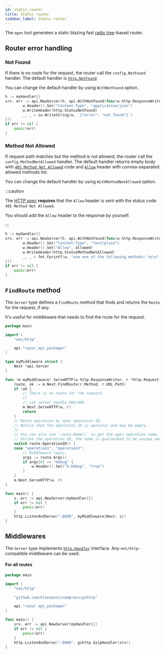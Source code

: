 ```yaml
---
id: static_router
title: Static router
sidebar_label: Static router
---
```


The `ogen` tool generates a static blazing fast [radix tree](https://en.wikipedia.org/wiki/Radix_tree)-based router.

## Router error handling

### Not Found

If there is no route for the request, the router call the `config.NotFound` handler.
The default handler is [`http.NotFound`](https://pkg.go.dev/net/http#NotFound).

You can change the default handler by using `WithNotFound` option.

```go
h := myHandler{}
srv, err := api.NewServer(h, api.WithNotFound(func(w http.ResponseWriter, r *http.Request) {
	    w.Header().Set("Content-Type", "application/json")
        w.WriteHeader(http.StatusNotFound)
		_, _ = io.WriteString(w, `{"error": "not found"}`)
}))
if err != nil {
	panic(err)
}
```

### Method Not Allowed

If request path matches but the method is not allowed, the router call the `config.MethodNotAllowed` handler.
The default handler returns empty body
with [`405 Method Not Allowed`](https://httpwg.org/specs/rfc7231.html#rfc.section.6.5.5) code
and [`Allow`](https://httpwg.org/specs/rfc7231.html#header.allow) header with comma-separated allowed methods list.

You can change the default handler by using `WithMethodNotAllowed` option.

:::caution

The [HTTP spec](https://httpwg.org/specs/rfc7231.html#rfc.section.6.5.5) **requires** that the `Allow` header
is sent with the status code `405 Method Not Allowed`.

You should add the `Allow` header to the response by yourself.

:::

```go
h := myHandler{}
srv, err := api.NewServer(h, api.WithNotFound(func(w http.ResponseWriter, r *http.Request, allowed string) {
        w.Header().Set("Content-Type", "text/plain")
        w.Header().Set("Allow", allowed)
        w.WriteHeader(http.StatusMethodNotAllowed)
		_, _ = fmt.Fprintf(w, "use one of the following methods: %s\n", allowed)
}))
if err != nil {
	panic(err)
}
```

## `FindRoute` method

The `Server` type defines a `FindRoute` method that finds and returns the `Route` for the request, if any.

It's useful for middleware that needs to find the route for the request.

```go
package main

import (
	"net/http"

	api "<your_api_package>"
)

type myMiddleware struct {
	Next *api.Server
}

func (m myMiddleware) ServeHTTP(w http.ResponseWriter, r *http.Request) {
	route, ok := m.Next.FindRoute(r.Method, r.URL.Path)
	if !ok {
		// There is no route for the request.
		//
		// Let server handle 404/405.
		m.Next.ServeHTTP(w, r)
		return
	}
	// Match operation by spec operation ID.
	// Notice that the operation ID is optional and may be empty.
	//
	// You can also use `route.Name()` to get the ogen operation name.
	// Unlike the operation ID, the name is guaranteed to be unique and non-empty.
	switch route.OperationID() {
	case "operation1", "operation2":
		// Middleware logic:
		args := route.Args()
		if args[0] == "debug" {
			w.Header().Set("X-Debug", "true")
		}
	}
	m.Next.ServeHTTP(w, r)
}

func main() {
	s, err := api.NewServer(myHandler{})
	if err != nil {
		panic(err)
	}
	http.ListenAndServe(":8080", myMiddleware{Next: s})
}
```

## Middlewares

The `Server` type implements [`http.Handler`](https://pkg.go.dev/net/http#Handler) interface. Any `net/http`-compatible
middleware can be used.

#### For all routes

```go
package main

import (
	"net/http"

	"github.com/klauspost/compress/gzhttp"

	api "<your_api_package>"
)

func main() {
	srv, err := api.NewServer(myHandler{})
	if err != nil {
		panic(err)
	}
	http.ListenAndServe(":8080", gzhttp.GzipHandler(srv))
}
```
